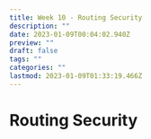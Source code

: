```yaml
---
title: Week 10 - Routing Security
description: ""
date: 2023-01-09T00:04:02.940Z
preview: ""
draft: false
tags: ""
categories: ""
lastmod: 2023-01-09T01:33:19.466Z
---
```


# Routing Security
